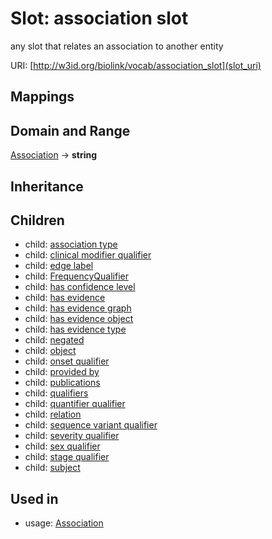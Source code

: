 # Slot: association slot


any slot that relates an association to another entity

URI: [http://w3id.org/biolink/vocab/association_slot](slot_uri)
## Mappings

## Domain and Range

[Association](Association.md) -> **string**
## Inheritance

## Children

 *  child: [association type](association_type.md)
 *  child: [clinical modifier qualifier](clinical_modifier_qualifier.md)
 *  child: [edge label](edge_label.md)
 *  child: [FrequencyQualifier](FrequencyQualifier.md)
 *  child: [has confidence level](has_confidence_level.md)
 *  child: [has evidence](has_evidence.md)
 *  child: [has evidence graph](has_evidence_graph.md)
 *  child: [has evidence object](has_evidence_object.md)
 *  child: [has evidence type](has_evidence_type.md)
 *  child: [negated](negated.md)
 *  child: [object](object.md)
 *  child: [onset qualifier](onset_qualifier.md)
 *  child: [provided by](provided_by.md)
 *  child: [publications](publications.md)
 *  child: [qualifiers](qualifiers.md)
 *  child: [quantifier qualifier](quantifier_qualifier.md)
 *  child: [relation](relation.md)
 *  child: [sequence variant qualifier](sequence_variant_qualifier.md)
 *  child: [severity qualifier](severity_qualifier.md)
 *  child: [sex qualifier](sex_qualifier.md)
 *  child: [stage qualifier](stage_qualifier.md)
 *  child: [subject](subject.md)
## Used in

 *  usage: [Association](Association.md)
